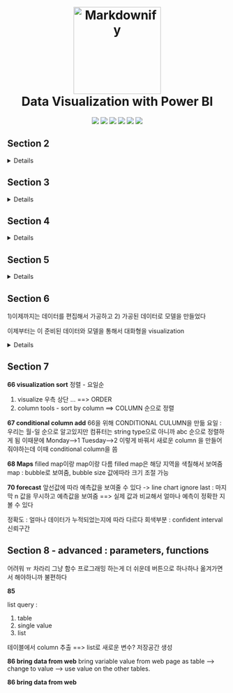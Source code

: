 
<h1 align="center">
  <br>
  <a ><img src="https://encrypted-tbn0.gstatic.com/images?q=tbn:ANd9GcROG5qBN2FeQfslJPfFVvmiuNqIzLbTxI1PsA&usqp=CAU" alt="Markdownify" width="200"></a>
  <br>
    Data Visualization with Power BI
  <br>
</h1>
<div align="center">
    <a href="https://powerbi.microsoft.com/">
    <img src="https://img.shields.io/badge/Microsoft-0078D4?style=for-the-badge&logo=microsoft&logoColor=white"></a>
    <a >
    <img src="https://img.shields.io/badge/power_bi-F2C811?style=for-the-badge&logo=powerbi&logoColor=black"></a>
    <a >
    <img src="https://img.shields.io/badge/DAX-F2C811?style=for-the-badge&logo=microsoft&logoColor=black"></a>
    <a >
    <img src="https://img.shields.io/badge/r-%23276DC3.svg?style=for-the-badge&logo=r&logoColor=white"></a>
     <a>
    <img src="https://img.shields.io/badge/python-3670A0?style=for-the-badge&logo=python&logoColor=ffdd54"></a>
     <a >
    <img src="https://img.shields.io/badge/Udemy-A435F0?style=for-the-badge&logo=Udemy&logoColor=white"></a>

</div>
<div align="center">

</div>

 
## Section 2

<Details>
    데이터 전처리 
    데이터 데이터 형식 지정

Power BI Desktop : transform , model, visualize , analyze
Bower BI cloud : share & collaborate
Bower BI Moile : PBI on mobie


1) get data
2) Transfrom Data : clean data ( power query editor)

**2-12**

3 views + power query editor 
report view (visualizae)
data view : exel form
model view : create relationships

**2-14**

GOAL : visualize the sales 
     카테고리, 프로모션, oevertiem sales, 배달 시간 등

TODO : 
        1) transform data
        2) data model 
        3) visualize data
**2-15**

Basic cleaning
Power Query Editor : 
필요없는 top rows 제거

**2-16**

pbix파일 받았는데 경고 뜰 경우 

Transform data : data source setting change


**2-17  : 데이터 전처리**
빈 row / NA 제거 : filter 이용
Duplication 제거 : remove rows 이용 (colum 클릭 --> remove duplicates)

**2-18  : 데이터 타입**

데이터 타입에 따라 reportview에서 생성할 수 있는 chart의 data가 달라짐 

Power Query Editor 에서도 가능하고 그냥 PBI 에서도 가능함 

String : count 만 가능

Date : 날짜로 변환
Locale : 각 국가형식에 맞는 data type (date, currency etc) 로 변경해줌
Fixed Decimal : currency 에 적합


**2-19  : 데이터 교체 Replacing value**

method 1) replace values option 사용


method 2) Error occured 

    method 2-1) 
         text-->decimal 할때 에러 뜨는 경우 있음
         이때 text ==> replace values (NA ==> 0 혹은 빈칸) ==> fixed decimal 
    
    method 2-2) replace error
    
==> 요약 : Replace Values + Change Date를 잘 조합해서 에러를 없애고 적당한 데이터 타입을 지정하는게 중요하다
</Details>


## Section 3

<Details>
**22 Data Extract**

Transform Tab : Extract
    options

        First / Last Characters
        Text Before / After / Betwee Delemiter 
         (단위제거 값 빈칸 넣어주면 단위 상관없이 제거됨) 


**23 Split Column 열 분할**
열분할 + character transfrom 


**24 Text Operation**

우클릭 Transfrom - trim : 앞뒤 공백 삭제
clean : control cracters(공백, tab) 이런거 깔끔하게 삭제
capitalize : 단어 맨 앞글자 Capitalize


**26 Relations**

model view 에서 product_id drag and drop

은근 관계을때 생각 좀 해야함

**31 piechart**

==> 웬만하면 안쓰는게 낫다,, column chart better 

hard to read --> column chart 
1) Don't use for similar values
2) Don't compare 2 pie chart
3) Only display percentage of total
4) Ideally 2,3 categories ( max 5)
5) No legend --> label + percent 

**32 piechart**

</Details>



## Section 4
<Details>
**34 Table Append**
**35 Table Append Query**
테이블 병합후 column 처리 해줌
이름 다른건 같은이름으로 바꿔서 병합하면되고
같은값인데 다른 이름으로 된건 column 병합

**36 Data & Hierarchy**
날짜별 데이터 년도/ 월별/ 분기별 / 일별 --> heirarchy
차트로 만들때 이것들이 중요한 부분이 될 수 있다

6) 전처리
   header 지정
   필요 없는 row 지우기
   열 분할
   텍스트 단위 없애거나 나누거나,,,

    데이터 타입 지정
    수치 : standard 

    legend : 범례
</Details>

## Section 5


<Details>
**47 merge queries**
이미 있는 테이블에 열 추가
**48 pivot/unpivot**
열/행의 의미를 바꾸는것
ex) building cost / land cost / other cost
    1000            2000        3000
    1500            2500        3300
    2500            1600        9400

이런식의 테이블이 있다고 치면 이걸 항목 / 값 이런식으로 바꿈
ex) cost type       / cost amount
    building cost       1000
    land cost           2000
    other cost          3000
    building cost       1500
    land cost           2500
    other cost          3000

이게 피봇팅 반대는 unpivoting : transform (unpivot )

**49 many to many relationship**

cross filter direction : 화살표
A-->B
    foreign table

many to many : 양방향
중요 : 기본적으로 트랜잭션이 있는 테이블(fact table) --> demension table 


**50 visual filter options**
slicer 로 모델뷰에서 테이블에 대한 필터를 설정 할 수 있음
여러개 slicer 만들어서 필터 항목별 날짜별 값범위 이렇게 세세하게 나눌 수 있음
신기한건 하나 움직이면 reportview 의 모든 개체(visualization)모델들이 동적으로 움직이는것을 확인 할 수 있다


**51 page edit**
이 report view 안에서 model 들을 어떻게 배치하는지 배경을 어떤색으로 넣는지도 중요한 요소임
익건 보고용 이니까 ㅇㅇ
</Details>


## Section 6
1)이제까지는 데이터를 편집해서 가공하고
2) 가공된 데이터로 모델을 만들었다

이제부터는 이 준비된 데이터와 모델을 통해서 대화형을 visualization
<Details>
**53 Filter window**
data blank space : value not correct
--> trim , clean!

**54 Top N filter**
show top , bottom by each fields

**55 Sync slicer**
slicer을 다른 페이지에서도 sync 해서 사용
page A 에서 설정한 슬라이서도 page B에서 똑같이 동작
method 1) page A에서 Ctrl C V
method 2) view tab==> sync slicer


**56 Treemap**
항목이 너무 많을때 한번에 다 못보여줌 (bar chart)--> treemap
space efficient!
hierarchical data 에도 굿
--> 같이 grouping 해도 좋고 // detail에 sub data넣으면 색은 유지, 공간만 나눠짐

**57 interaction edit** 
**[50](#Section-5)** 처럼 하나 클릭하면 다른 visual들도 그에 맞게 움직이는 것을 interaction 이라고 하는데 이것도 editable
1. visual 선택 2. format tab 3. edit interations

**58 drill through**
visual에서 해당항목을 상세히 보고싶을때 링크시켜줌

**59 drill through -keep filter**
drill through original filter 유지할지 말지

**62 activate, deactivated load**
PQE ( power query editor) 테이블 enalble load -- 활성화
비활성화 --> 파일크기 감소

**63 reference and duplication of table**
refernce table duplication table

**64 column from examples**
reference 로 table 참조
column from example로 열참조 ===> custom 해서 value 값 바꿈

</Details>

## Section 7

**66 visualization sort**
정렬 - 요일순
1) visualize 우측 상단 ... ==> ORDER
2) column tools - sort by column ==> COLUMN 순으로 정렬


**67 conditional column add**
66을 위해 CONDITIONAL CULUMN을 만듦
요일 : 우리는 월-일 순으로 알고있지만 컴퓨터는 string type으로 아니까 abc 순으로 정렬하게 됨 
이때문에 Monday-->1 Tuesday-->2 이렇게 바꿔서 새로운 column 을 만들어 줘야하는데 이때 conditional column을 씀

**68 Maps**
filled map이랑 map이랑 다름
filled map은 해당 지역을 색칠해서 보여줌
map : bubble로 보여줌, bubble size 값에따라 크기 조절 가능


**70 forecast**
앞선값에 따라 예측값을 보여줄 수 있다 -> line chart
ignore last : 마지막 n 값을 무시하고 예측값을 보여줌 ==> 실제 값과 비교해서 얼마나 예측이 정확한 지 볼 수 있다

정확도 : 얼마나 데이터가 누적되었는지에 따라 다르다
회색부분 : confident interval 신뢰구간


## Section 8 - advanced : parameters, functions
어려워 ㅠ 차라리 그냥 함수 프로그래밍 하는게 더 쉬운데 버튼으로 하나하나 옮겨가면서 해야하니까 불편하다



**85**

list query : 
1) table 
2) single value
3) list

테이블에서 column 추출 ==> list로 새로운 변수? 저장공간 생성


**86 bring data from web**
bring variable value from web page as table
--> change to value
--> use value on the other tables.

**86 bring data from web**
<!-- 

<h4 align="center">A minimal Markdown Editor desktop app built on top of <a href="http://electron.atom.io" target="_blank">Electron</a>.</h4>

<p align="center">
  <a href="https://badge.fury.io/js/electron-markdownify">
    <img src="https://badge.fury.io/js/electron-markdownify.svg"
         alt="Gitter">
  </a>
  <a href="https://gitter.im/amitmerchant1990/electron-markdownify"><img src="https://badges.gitter.im/amitmerchant1990/electron-markdownify.svg"></a>
  <a href="https://saythanks.io/to/bullredeyes@gmail.com">
      <img src="https://img.shields.io/badge/SayThanks.io-%E2%98%BC-1EAEDB.svg">
  </a>
  <a href="https://www.paypal.me/AmitMerchant">
    <img src="https://img.shields.io/badge/$-donate-ff69b4.svg?maxAge=2592000&amp;style=flat">
  </a>
</p>

<p align="center">
  <a href="#key-features">Key Features</a> •
  <a href="#how-to-use">How To Use</a> •
  <a href="#download">Download</a> •
  <a href="#credits">Credits</a> •
  <a href="#related">Related</a> •
  <a href="#license">License</a>
</p>

![screenshot](https://raw.githubusercontent.com/amitmerchant1990/electron-markdownify/master/app/img/markdownify.gif)

## Key Features

* LivePreview - Make changes, See changes
  - Instantly see what your Markdown documents look like in HTML as you create them.
* Sync Scrolling
  - While you type, LivePreview will automatically scroll to the current location you're editing.
* GitHub Flavored Markdown  
* Syntax highlighting
* [KaTeX](https://khan.github.io/KaTeX/) Support
* Dark/Light mode
* Toolbar for basic Markdown formatting
* Supports multiple cursors
* Save the Markdown preview as PDF
* Emoji support in preview :tada:
* App will keep alive in tray for quick usage
* Full screen mode
  - Write distraction free.
* Cross platform
  - Windows, macOS and Linux ready.

## How To Use

To clone and run this application, you'll need [Git](https://git-scm.com) and [Node.js](https://nodejs.org/en/download/) (which comes with [npm](http://npmjs.com)) installed on your computer. From your command line:

```bash
# Clone this repository
$ git clone https://github.com/amitmerchant1990/electron-markdownify

# Go into the repository
$ cd electron-markdownify

# Install dependencies
$ npm install

# Run the app
$ npm start
```

> **Note**
> If you're using Linux Bash for Windows, [see this guide](https://www.howtogeek.com/261575/how-to-run-graphical-linux-desktop-applications-from-windows-10s-bash-shell/) or use `node` from the command prompt.


## Download

You can [download](https://github.com/amitmerchant1990/electron-markdownify/releases/tag/v1.2.0) the latest installable version of Markdownify for Windows, macOS and Linux.

## Emailware

Markdownify is an [emailware](https://en.wiktionary.org/wiki/emailware). Meaning, if you liked using this app or it has helped you in any way, I'd like you send me an email at <bullredeyes@gmail.com> about anything you'd want to say about this software. I'd really appreciate it!

## Credits

This software uses the following open source packages:

- [Electron](http://electron.atom.io/)
- [Node.js](https://nodejs.org/)
- [Marked - a markdown parser](https://github.com/chjj/marked)
- [showdown](http://showdownjs.github.io/showdown/)
- [CodeMirror](http://codemirror.net/)
- Emojis are taken from [here](https://github.com/arvida/emoji-cheat-sheet.com)
- [highlight.js](https://highlightjs.org/)

## Related

[markdownify-web](https://github.com/amitmerchant1990/markdownify-web) - Web version of Markdownify

## Support

<a href="https://www.buymeacoffee.com/5Zn8Xh3l9" target="_blank"><img src="https://www.buymeacoffee.com/assets/img/custom_images/purple_img.png" alt="Buy Me A Coffee" style="height: 41px !important;width: 174px !important;box-shadow: 0px 3px 2px 0px rgba(190, 190, 190, 0.5) !important;-webkit-box-shadow: 0px 3px 2px 0px rgba(190, 190, 190, 0.5) !important;" ></a>

<p>Or</p> 

<a href="https://www.patreon.com/amitmerchant">
	<img src="https://c5.patreon.com/external/logo/become_a_patron_button@2x.png" width="160">
</a>

## You may also like...

- [Pomolectron](https://github.com/amitmerchant1990/pomolectron) - A pomodoro app
- [Correo](https://github.com/amitmerchant1990/correo) - A menubar/taskbar Gmail App for Windows and macOS

## License

MIT

---

> [amitmerchant.com](https://www.amitmerchant.com) &nbsp;&middot;&nbsp;
> GitHub [@amitmerchant1990](https://github.com/amitmerchant1990) &nbsp;&middot;&nbsp;
> Twitter [@amit_merchant](https://twitter.com/amit_merchant)
 -->
